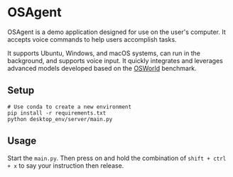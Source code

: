 # OSAgent
OSAgent is a demo application designed for use on the user's computer. 
It accepts voice commands to help users accomplish tasks.

It supports Ubuntu, Windows, and macOS systems, can run in the background, and supports voice input. 
It quickly integrates and leverages advanced models developed based on the [OSWorld](https://os-world.github.io/) benchmark.

## Setup
```shell
# Use conda to create a new environment
pip install -r requirements.txt
python desktop_env/server/main.py
```


## Usage
Start the `main.py`. 
Then press on and hold the combination of `shift + ctrl + x` to say your instruction then release.